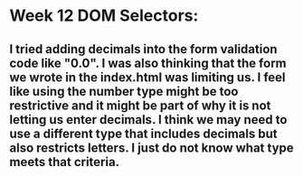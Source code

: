 # Week 12 DOM Selectors: 
## I tried adding decimals into the form validation code like "0.0". I was also thinking that the form we wrote in the index.html was limiting us. I feel like using the number type might be too restrictive and it might be part of why it is not letting us enter decimals. I think we may need to use a different type that includes decimals but also restricts letters. I just do not know what type meets that criteria.